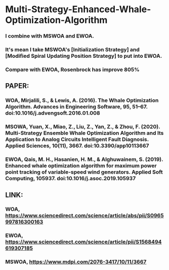 # Multi-Strategy-Enhanced-Whale-Optimization-Algorithm

### I combine with MSWOA and EWOA.
### It's mean I take MSWOA's [Initialization Strategy] and [Modified Spiral Updating Position Strategy] to put into EWOA.
### Compare with EWOA, Rosenbrock has improve 805%

## PAPER:
### WOA, Mirjalili, S., & Lewis, A. (2016). The Whale Optimization Algorithm. Advances in Engineering Software, 95, 51–67. doi:10.1016/j.advengsoft.2016.01.008
### MSOWA, Yuan, X., Miao, Z., Liu, Z., Yan, Z., & Zhou, F. (2020). Multi-Strategy Ensemble Whale Optimization Algorithm and Its Application to Analog Circuits Intelligent Fault Diagnosis. Applied Sciences, 10(11), 3667. doi:10.3390/app10113667
### EWOA, Qais, M. H., Hasanien, H. M., & Alghuwainem, S. (2019). Enhanced whale optimization algorithm for maximum power point tracking of variable-speed wind generators. Applied Soft Computing, 105937. doi:10.1016/j.asoc.2019.105937

## LINK:
### WOA, https://www.sciencedirect.com/science/article/abs/pii/S0965997816300163
### EWOA, https://www.sciencedirect.com/science/article/pii/S1568494619307185
### MSWOA, https://www.mdpi.com/2076-3417/10/11/3667
